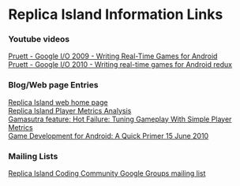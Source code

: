 # Replica Island Information Links

### Youtube videos

[Pruett - Google I/O 2009 - Writing Real-Time Games for Android][1]<br>
[Pruett - Google I/O 2010 - Writing real-time games for Android redux][2]

### Blog/Web page Entries

[Replica Island web home page][3]<br>
[Replica Island Player Metrics Analysis][4]<br>
[Gamasutra feature: Hot Failure: Tuning Gameplay With Simple Player Metrics][5]<br>
[Game Development for Android: A Quick Primer 15 June 2010][6]

### Mailing Lists

[Replica Island Coding Community Google Groups mailing list][7]

[1]:https://www.youtube.com/watch?v=U4Bk5rmIpic
[2]:https://www.youtube.com/watch?v=7-62tRHLcHk
[3]:http://replicaisland.net/index.php
[4]:http://replicaisland.net/index.php?view=en/player_metrics.php
[5]:https://www.gamasutra.com/view/feature/134526/hot_failure_tuning_gameplay_with_.php
[6]:https://android-developers.googleblog.com/2010/06/game-development-for-android-quick.html
[7]:https://groups.google.com/g/replica-island-coding-community

